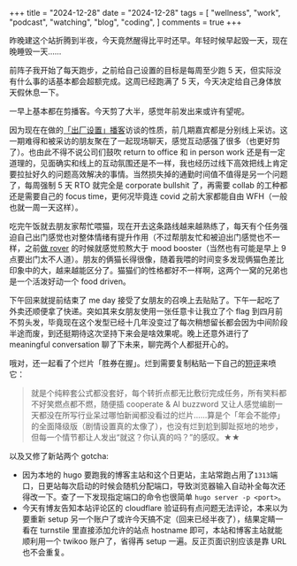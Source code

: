 +++
title = "2024-12-28"
date = "2024-12-28"
tags = [
    "wellness",
    "work",
    "podcast",
    "watching",
    "blog",
    "coding",
]
comments = true
+++

昨晚建这个站折腾到半夜，今天竟然醒得比平时还早。年轻时候早起毁一天，现在晚睡毁一天……

前阵子我开始了每天跑步，之前给自己设置的目标是每周至少跑 5 天，但实际没有什么事的话基本都会超额完成。这周已经跑满了 5 天，今天决定给自己身体放天假休息一下。

一早上基本都在剪播客。今天剪了大半，感觉年前发出来或许有望呢。

因为现在在做的[「出厂设置」播客](https://blog.douchi.space/podcast-other-than-default/?utm_source=daily)访谈的性质，前几期嘉宾都是分别线上采访。这一期难得和被采访的朋友聚在了一起现场聊天，感觉互动感强了很多（也更好剪了）。也由此不得不说公司们鼓吹 return to office 和 in person work 还是有一定道理的，见面确实和线上的互动氛围还是不一样，我也经历过线下高效把线上肯定要拉扯好久的问题高效解决的事情。当然损失掉的通勤时间值不值得是另一个问题了，每周强制 5 天 RTO 就完全是 corporate bullshit 了，再需要 collab 的工种都还是需要自己的 focus time，更何况毕竟连 covid 之前大家都能自由 WFH（一般也就一周一天这样）。

吃完午饭就去朋友家帮忙喂猫，现在开去这条路线越来越熟练了，每天有个任务强迫自己出门感觉也对整体情绪有提升作用（不过帮朋友忙和被迫出门感觉也不一样，之前[做 rover](https://blog.douchi.space/rover/?utm_source=daily) 的时候就感觉煎熬大于 mood booster（当然也有可能是早上 9 点要出门太不人道）。朋友的俩猫长得很像，随着我喂的时间变多发现俩猫色差比印象中的大，越来越能区分了。猫猫们的性格都好不一样啊，这两个一窝的兄弟也是一个活泼好动一个 food driven。

下午回来就提前结束了 me day 接受了女朋友的召唤上去贴贴了。下午一起吃了外卖还顺便拿了快递。突如其来女朋友使用一张任意卡让我立了个 flag 到四月前不剪头发，毕竟现在这个发型已经十几年没变过了每次稍想留长都会因为中间阶段半途而废，到还挺期待这次坚持下来会是啥效果呢。晚上还意外进行了 meaningful conversation 聊了下未来，聊完两个人都挺开心的。

哦对，还一起看了个烂片「胜券在握」。烂到需要复制粘贴一下自己的[短评](https://douchi.space/@mtfront/113735037657731845)来喷它：
> 就是个纯粹套公式都没套好，每个转折点都无比敷衍完成任务，所有笑料都不好笑燃点都不燃，随便插 cooperate & AI buzzword 又让人感觉编剧一天都没在所写行业呆过哪怕新闻都没看过的烂片……算是个「年会不能停」的全面降级版（剧情设置真的太像了），也没有烂到尬到脚趾抠地的地步，但每一个情节都让人发出“就这？你认真的吗？”的感叹。★★

以及又修了新站两个 gotcha: 
- 因为本地的 hugo 要跑我的博客主站和这个日更站，主站常跑占用了`1313`端口，日更站每次启动的时候会随机分配端口，导致浏览器输入自动补全每次还得改一下。查了一下发现指定端口的命令也很简单 `hugo server -p <port>`。
- 今天有博友告知本站评论区的 cloudflare 验证码有点问题无法评论，本来以为要重新 setup 另一个账户了或许今天搞不定（回来已经半夜了），结果定睛一看在 turnstile 里直接添加允许的站点 hostname 即可，本站和博客主站就能顺利用一个 twikoo 账户了，省得再 setup 一遍。反正页面识别应该是靠 URL 也不会重复。

